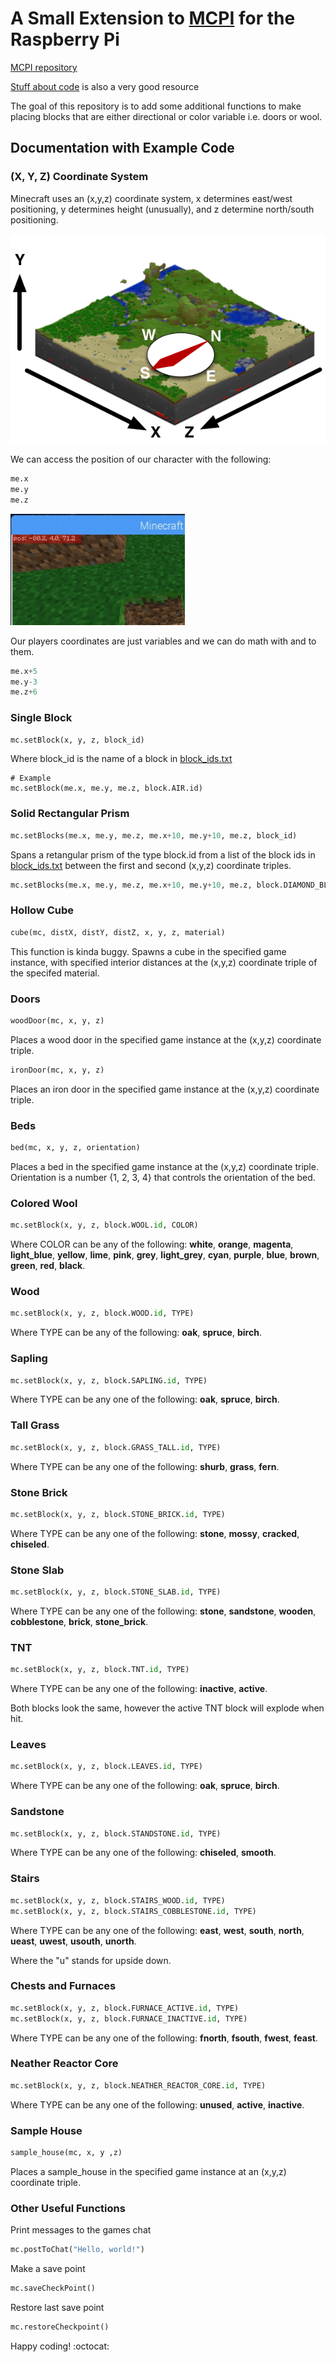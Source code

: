 # A Small Extension to [MCPI](https://github.com/martinohanlon/mcpi) for the Raspberry Pi
[MCPI repository](https://github.com/martinohanlon/mcpi#minecraft-pi-edition-api-python-library)

[Stuff about code]( https://www.stuffaboutcode.com/p/minecraft-api-reference.html ) is also a very good resource


The goal of this repository is to add some additional functions to make placing blocks that are either directional or color variable i.e. doors or wool.

## Documentation with Example Code

### (X, Y, Z) Coordinate System

Minecraft uses an (x,y,z) coordinate system, x determines east/west positioning, y determines height (unusually), and z determine north/south positioning.


![Image from gamepedia](img/coordinates.png)


We can access the position of our character with the following:
```python
me.x
me.y
me.z
```
![Coordinates are viewable in game](img/cpic.png)


Our players coordinates are just variables and we can do math with and to them.
```python
me.x+5
me.y-3
me.z+6
```

### Single Block
```python
mc.setBlock(x, y, z, block_id)
```
Where block_id is  the name of a block in [block_ids.txt](block_ids.txt)
```python3
# Example
mc.setBlock(me.x, me.y, me.z, block.AIR.id)
```


### Solid Rectangular Prism
```python
mc.setBlocks(me.x, me.y, me.z, me.x+10, me.y+10, me.z, block_id)
```
Spans a retangular prism of the type block.id from a list of the block ids in [block_ids.txt](block_ids.txt) between the first and second (x,y,z) coordinate triples.
```python
mc.setBlocks(me.x, me.y, me.z, me.x+10, me.y+10, me.z, block.DIAMOND_BLOCK.id)
```
### Hollow Cube

```python
cube(mc, distX, distY, distZ, x, y, z, material)
```
This function is kinda buggy. Spawns a cube in the specified game instance, with specified interior distances at the (x,y,z) coordinate triple of the specifed material.

### Doors

```python
woodDoor(mc, x, y, z)
```
Places a wood door in the specified game instance at the (x,y,z) coordinate triple.
```python
ironDoor(mc, x, y, z)
```
Places an iron door in the specified game instance at the (x,y,z) coordinate triple.

### Beds

```python
bed(mc, x, y, z, orientation)
```
Places a bed in the specified game instance at the (x,y,z) coordinate triple. Orientation is a number {1, 2, 3, 4} that controls the orientation of the bed.

### Colored Wool

```python
mc.setBlock(x, y, z, block.WOOL.id, COLOR)
```
Where COLOR can be any of the following: **white**, **orange**, **magenta**, **light_blue**, **yellow**, **lime**, **pink**, **grey**, **light_grey**, **cyan**, **purple**, **blue**, **brown**, **green**, **red**, **black**.

### Wood

```python
mc.setBlock(x, y, z, block.WOOD.id, TYPE)
```
Where TYPE can be any of the following: **oak**, **spruce**, **birch**.

### Sapling

```python
mc.setBlock(x, y, z, block.SAPLING.id, TYPE)
```
Where TYPE can be any one of the following: **oak**, **spruce**, **birch**.

### Tall Grass
```python
mc.setBlock(x, y, z, block.GRASS_TALL.id, TYPE)
```
Where TYPE can be any one of the following: **shurb**, **grass**, **fern**.

### Stone Brick
```python
mc.setBlock(x, y, z, block.STONE_BRICK.id, TYPE)
```
Where TYPE can be any one of the following: **stone**, **mossy**, **cracked**, **chiseled**.

### Stone Slab
```python
mc.setBlock(x, y, z, block.STONE_SLAB.id, TYPE)
```
Where TYPE can be any one of the following: **stone**, **sandstone**, **wooden**, **cobblestone**, **brick**, **stone_brick**.

### TNT
```python
mc.setBlock(x, y, z, block.TNT.id, TYPE)
```
Where TYPE can be any one of the following: **inactive**, **active**.

Both blocks look the same, however the active TNT block will explode when hit.

### Leaves
```python
mc.setBlock(x, y, z, block.LEAVES.id, TYPE)
```
Where TYPE can be any one of the following: **oak**, **spruce**, **birch**.

### Sandstone
```python
mc.setBlock(x, y, z, block.STANDSTONE.id, TYPE)
```
Where TYPE can be any one of the following: **chiseled**, **smooth**.

### Stairs

```python
mc.setBlock(x, y, z, block.STAIRS_WOOD.id, TYPE)
mc.setBlock(x, y, z, block.STAIRS_COBBLESTONE.id, TYPE)
```
Where TYPE can be any one of the following: **east**, **west**, **south**, **north**, **ueast**, **uwest**, **usouth**, **unorth**.

Where the "u" stands for upside down.

### Chests and Furnaces
```python
mc.setBlock(x, y, z, block.FURNACE_ACTIVE.id, TYPE)
mc.setBlock(x, y, z, block.FURNACE_INACTIVE.id, TYPE)
```
Where TYPE can be any one of the following: **fnorth**, **fsouth**, **fwest**, **feast**.

### Neather Reactor Core
```python
mc.setBlock(x, y, z, block.NEATHER_REACTOR_CORE.id, TYPE)
```
Where TYPE can be any one of the following: **unused**, **active**, **inactive**.

### Sample House

```python
sample_house(mc, x, y ,z)
```
Places a sample_house in the specified game instance at an (x,y,z) coordinate triple.

### Other Useful Functions
Print messages to the games chat
```python
mc.postToChat("Hello, world!")
```

Make a save point
```python
mc.saveCheckPoint()
```

Restore last save point
```python
mc.restoreCheckpoint()
```

Happy coding! :octocat:
